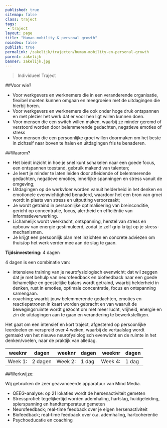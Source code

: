 ```yaml
---
published: true
sitemap: false
class: traject
tags: 
 - traject
layout: page
title: "Human mobility & personal growth"
noindex: false
publish: true
permalink: /zakelijk/trajecten/human-mobility-en-personal-growth
parent: zakelijk
banner: zakelijk.jpg
---
```


> Individueel Traject

##Voor wie? 

- Voor werkgevers en werknemers die in een veranderende organisatie, flexibel moeten kunnen omgaan en meegroeien met de uitdagingen die hierbij horen. 
- Voor werkgevers en werknemers die ook onder hoge druk ontspannen en met plezier het werk dat er voor hen ligt willen kunnen doen.
- Voor mensen die een switch willen maken, waarbij ze minder geremd of verstoord worden door belemmerende gedachten, negatieve emoties of stress
- Voor mensen die een persoonlijke groei willen doormaken om het beste in zichzelf naar boven te halen en uitdagingen fris te benaderen. 

##Waarom?

- Het biedt inzicht in hoe je snel kunt schakelen naar een goede focus, een ontspannen toestand, gebruik makend van talenten; 
- Je leert je minder te laten leiden door afleidende of belemmerende gedachten, negatieve emoties, innerlijke spanningen en stress vanuit de omgeving;
- Uitdagingen op de werkvloer worden vanuit helderheid in het denken en emotionele evenwichtigheid benaderd, waardoor het een bron van groei wordt in plaats van stress en uitputting veroorzaakt; 
- Je wordt getraind in persoonlijke optimalisering van breinconditie, gericht op  concentratie, focus, alertheid en efficiëntie van informatieverwerking. 
- Lichamelijk wordt veerkracht, ontspanning, herstel van stress en opbouw van energie gestimuleerd, zodat je zelf grip krijgt op je stress-mechanismen.
- Je krijgt een persoonlijk plan met inzichten en concrete adviezen om thuis/op het werk verder mee aan de slag te gaan.

**Tijdsinvestering:** 4 dagen

4 dagen is een combinatie van:

- intensieve training van je neurofysiologisch evenwicht; dat wil zeggen dat je met behulp van neurofeedback en biofeedback naar een goede lichamelijke en geestelijke balans wordt getraind, waarbij helderheid in denken, rust in emoties, optimale concentratie, focus en ontspanning samengaan. 
- coaching; waarbij jouw belemmerende gedachten, emoties en reactiepatronen in kaart worden gebracht en van waaruit de bewegingsruimte wordt gezocht om met meer lucht, vrijheid, energie en zin de uitdagingen aan te gaan en verandering te bewerkstelligen. 

Het gaat om een intensief en kort traject, afgestemd op persoonlijke leerdoelen en verspreid over 4 weken, waarbij de vertaalslag wordt gemaakt van het nieuwe neurofysiologisch evenwicht en de ruimte in het denken/voelen, naar de praktijk van alledag.

|weeknr|dagen|weeknr|dagen|weeknr|dagen|
|----:|----|----:|----|----:|----|
|Week 1:|2 dagen|Week 2:|1 dag|Week 4:|1 dag|
	
##Werkwijze:

Wij gebruiken de zeer geavanceerde apparatuur van Mind Media.

- QEEG-analyse: op 21 lokaties wordt de hersenactiviteit gemeten
- Stressprofiel: tegelijkertijd worden ademhaling, hartslag, huidgeleiding, spierspanning en handtemperatuur gemeten
- Neurofeedback; real-time feedback over je eigen hersenactiviteit
- Biofeedback; real-time feedback over o.a. ademhaling, hartcoherentie
- Psychoeducatie en coaching
